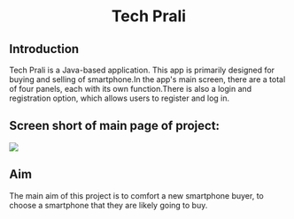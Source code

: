
<h1 align="center">
  <font> Tech Prali </font>
</h1>
<h2 align="left">Introduction</h2>
Tech Prali is a Java-based application. This app is primarily designed for buying and selling of smartphone.In the app's main screen, there are a total of four panels, each with its own function.There is also a login and registration option, which allows users to register and log in. 
<h2 align="left">Screen short of main page of project:</h2>
<img src="smartphone/Capture1234.JPG"/>
<h2 align="left">Aim </h2>
The main aim of this project is to comfort a new smartphone buyer, to choose a smartphone that they are likely going to buy.

